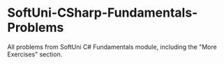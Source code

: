 # SoftUni-CSharp-Fundamentals-Problems
All problems from SoftUni C# Fundamentals module, including the "More Exercises" section.
